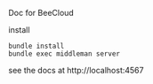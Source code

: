 Doc for BeeCloud

install

```
bundle install
bundle exec middleman server
```

see the docs at http://localhost:4567